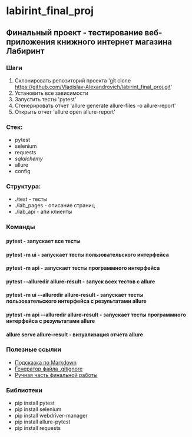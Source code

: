 # labirint_final_proj

## Финальный проект - тестирование веб-приложения книжного интернет магазина Лабиринт

### Шаги
1. Склонировать репозиторий проекта 'git clone https://github.com/Vladislav-Alexandrovich/labirint_final_proj.git'
2. Установить все зависимости
3. Запустить тесты 'pytest'
4. Сгенерировать отчет 'allure generate allure-files -o allure-report'
5. Открыть отчет 'allure open allure-report'

### Стек:
- pytest
- selenium
- requests
- _sqlalchemy_
- allure
- config

### Структура:
- ./test - тесты
- ./lab_pages - описание страниц
- ./lab_api - апи клиенты

### Команды
#### pytest - запускает все тесты
#### pytest -m ui - запускает тесты пользовательского интерфейса
#### pytest -m api - запускает тесты программного интерфейса
#### pytest --alluredir allure-result - запуск всех тестов с allure
#### pytest  -m ui --alluredir allure-result - запускает тесты пользовательского интерфейса c результатами allure
#### pytest  -m api --alluredir allure-result - запускает тесты программного интерфейса c результатами allure
#### allure serve allure-result - визуализация отчета allure

### Полезные ссылки
- [Подсказка по Markdown](https://www.markdownguide.org/basic-syntax/)
- [Генератор файла .gitignore](https://www.toptal.com/developers/gitignore)
- [Ручная часть финальной работы](https://lovenewthings.yonote.ru/share/921183b0-53d8-4ffd-9c6f-da0df6a42d45)

### Библиотеки

- pip install pytest
- pip install selenium
- pip install webdriver-manager
- pip install allure-pytest
- pip install requests



